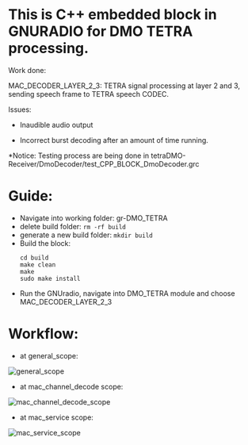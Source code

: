 # This is C++ embedded block in GNURADIO for DMO TETRA processing. 

Work done: 

MAC_DECODER_LAYER_2_3: TETRA signal processing at layer 2 and 3, sending speech frame to TETRA speech CODEC. 

Issues: 

- Inaudible audio output

- Incorrect burst decoding after an amount of time running. 

*Notice: Testing process are being done in tetraDMO-Receiver/DmoDecoder/test_CPP_BLOCK_DmoDecoder.grc

# Guide:

- Navigate into working folder: gr-DMO_TETRA
- delete build folder: `rm -rf build`
- generate a new build folder: `mkdir build`
- Build the block:
  ```
  cd build
  make clean
  make
  sudo make install
  ```
- Run the GNUradio, navigate into DMO_TETRA module and choose MAC_DECODER_LAYER_2_3 

# Workflow: 

- at general_scope:

![general_scope](https://github.com/user-attachments/assets/bcd49960-f905-4e4c-8272-7e30ddbbfefa)

- at mac_channel_decode scope:

![mac_channel_decode_scope](https://github.com/user-attachments/assets/0632c2d8-a778-4262-b742-c7395a7c4c1a)

- at mac_service scope:

![mac_service_scope](https://github.com/user-attachments/assets/98fa7737-a129-45c1-9a06-4aea4f036ae6)




